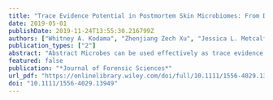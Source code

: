 ```yaml
---
title: "Trace Evidence Potential in Postmortem Skin Microbiomes: From Death Scene to Morgue"
date: 2019-05-01
publishDate: 2019-11-24T13:55:30.216799Z
authors: ["Whitney A. Kodama", "Zhenjiang Zech Xu", "Jessica L. Metcalf", "Se Jin Song", "Nicholas Harrison", "Rob Knight", "David O. Carter", "Christopher B. Happy"]
publication_types: ["2"]
abstract: "Abstract Microbes can be used effectively as trace evidence, at least in research settings. However, it is unknown whether skin microbiomes change prior to autopsy and, if so, whether these changes interfere with linking objects to decedents. The current study included microbiomes from 16 scenes of death in the City and County of Honolulu and tested whether objects at the scenes can be linked to individual decedents. Postmortem skin microbiomes were stable during repeated sampling up to 60 h postmortem and were similar to microbiomes of an antemortem population. Objects could be traced to decedents approximately 75% of the time, with smoking pipes and medical devices being especially accurate (100% match), house and car keys being poor (0%), and other objects like phones intermediate (~80%). These results show that microbes from objects at death scenes can be matched to individual decedents, opening up a new method of establishing associations and identifications."
featured: false
publication: "*Journal of Forensic Sciences*"
url_pdf: "https://onlinelibrary.wiley.com/doi/full/10.1111/1556-4029.13949"
doi: "10.1111/1556-4029.13949"
---
```


